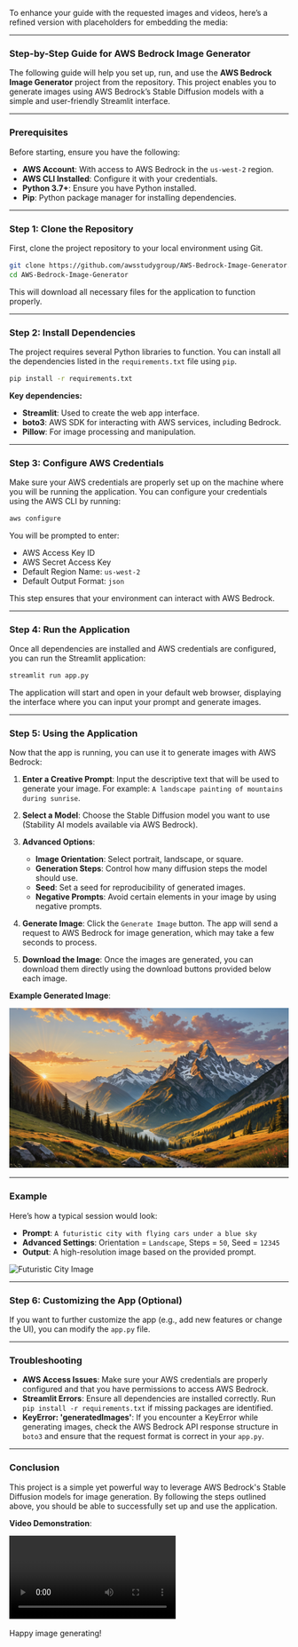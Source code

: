 To enhance your guide with the requested images and videos, here’s a refined version with placeholders for embedding the media:

---

### Step-by-Step Guide for AWS Bedrock Image Generator

The following guide will help you set up, run, and use the **AWS Bedrock Image Generator** project from the repository. This project enables you to generate images using AWS Bedrock’s Stable Diffusion models with a simple and user-friendly Streamlit interface.

---

### Prerequisites

Before starting, ensure you have the following:

- **AWS Account**: With access to AWS Bedrock in the `us-west-2` region.
- **AWS CLI Installed**: Configure it with your credentials.
- **Python 3.7+**: Ensure you have Python installed.
- **Pip**: Python package manager for installing dependencies.

---

### Step 1: Clone the Repository

First, clone the project repository to your local environment using Git.

```bash
git clone https://github.com/awsstudygroup/AWS-Bedrock-Image-Generator.git
cd AWS-Bedrock-Image-Generator
```

This will download all necessary files for the application to function properly.

---

### Step 2: Install Dependencies

The project requires several Python libraries to function. You can install all the dependencies listed in the `requirements.txt` file using `pip`.

```bash
pip install -r requirements.txt
```

**Key dependencies:**

- **Streamlit**: Used to create the web app interface.
- **boto3**: AWS SDK for interacting with AWS services, including Bedrock.
- **Pillow**: For image processing and manipulation.

---

### Step 3: Configure AWS Credentials

Make sure your AWS credentials are properly set up on the machine where you will be running the application. You can configure your credentials using the AWS CLI by running:

```bash
aws configure
```

You will be prompted to enter:

- AWS Access Key ID
- AWS Secret Access Key
- Default Region Name: `us-west-2`
- Default Output Format: `json`

This step ensures that your environment can interact with AWS Bedrock.

---

### Step 4: Run the Application

Once all dependencies are installed and AWS credentials are configured, you can run the Streamlit application:

```bash
streamlit run app.py
```

The application will start and open in your default web browser, displaying the interface where you can input your prompt and generate images.

---

### Step 5: Using the Application

Now that the app is running, you can use it to generate images with AWS Bedrock:

1. **Enter a Creative Prompt**: Input the descriptive text that will be used to generate your image. For example: `A landscape painting of mountains during sunrise`.
   
2. **Select a Model**: Choose the Stable Diffusion model you want to use (Stability AI models available via AWS Bedrock).
   
3. **Advanced Options**:
    - **Image Orientation**: Select portrait, landscape, or square.
    - **Generation Steps**: Control how many diffusion steps the model should use.
    - **Seed**: Set a seed for reproducibility of generated images.
    - **Negative Prompts**: Avoid certain elements in your image by using negative prompts.

4. **Generate Image**: Click the `Generate Image` button. The app will send a request to AWS Bedrock for image generation, which may take a few seconds to process.

5. **Download the Image**: Once the images are generated, you can download them directly using the download buttons provided below each image.

**Example Generated Image**:

![Generated Image](./images/generated_image_1.png)

---

### Example

Here’s how a typical session would look:

- **Prompt**: `A futuristic city with flying cars under a blue sky`
- **Advanced Settings**: Orientation = `Landscape`, Steps = `50`, Seed = `12345`
- **Output**: A high-resolution image based on the provided prompt.

![Futuristic City Image](./images/generated_image_2.png)

---

### Step 6: Customizing the App (Optional)

If you want to further customize the app (e.g., add new features or change the UI), you can modify the `app.py` file.

---

### Troubleshooting

- **AWS Access Issues**: Make sure your AWS credentials are properly configured and that you have permissions to access AWS Bedrock.
- **Streamlit Errors**: Ensure all dependencies are installed correctly. Run `pip install -r requirements.txt` if missing packages are identified.
- **KeyError: 'generatedImages'**: If you encounter a KeyError while generating images, check the AWS Bedrock API response structure in `boto3` and ensure that the request format is correct in your `app.py`.

---

### Conclusion

This project is a simple yet powerful way to leverage AWS Bedrock's Stable Diffusion models for image generation. By following the steps outlined above, you should be able to successfully set up and use the application.

**Video Demonstration**:

![AWS Bedrock Demo Video](./videos/bedrock-generative-images.mp4)

Happy image generating!

